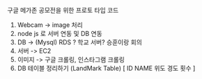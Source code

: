 구글 메가존 공모전을 위한 프로토 타입 코드

1. Webcam -> image 처리
2. node js 로 서버 연동 및 DB 연동
3. DB -> (Mysql) RDS ? 학교 서버? 승훈이랑 회의
4. 서버 -> EC2
5. 이미지 -> 구글 크롤링, 인스타그램 크롤링
6. DB 테이블 정리하기 
(LandMark Table)
[ ID NAME 위도 경도 횟수 ]
